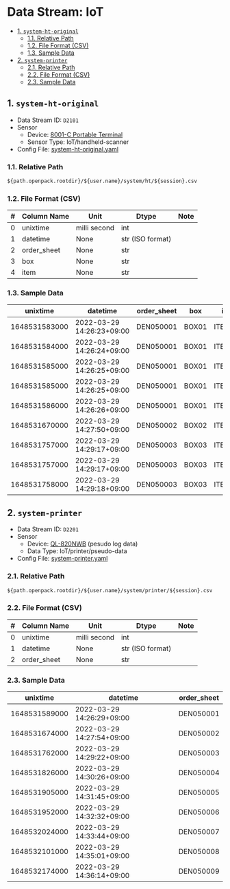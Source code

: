 # Data Stream: IoT

- [1. `system-ht-original`](#1-system-ht-original)
  - [1.1. Relative Path](#11-relative-path)
  - [1.2. File Format (CSV)](#12-file-format-csv)
  - [1.3. Sample Data](#13-sample-data)
- [2. `system-printer`](#2-system-printer)
  - [2.1. Relative Path](#21-relative-path)
  - [2.2. File Format (CSV)](#22-file-format-csv)
  - [2.3. Sample Data](#23-sample-data)

## 1. `system-ht-original`

- Data Stream ID: `D2101`
- Sensor
  - Device: [8001-C Portable Terminal](https://shop.e-welcom.com/shop/g/g8001C-02/)
  - Sensor Type: IoT/handheld-scanner
- Config File: [system-ht-original.yaml](https://github.com/open-pack/openpack-toolkit/tree/main/configs/dataset/stream/system-ht-original.yaml)

### 1.1. Relative Path

```txt
${path.openpack.rootdir}/${user.name}/system/ht/${session}.csv
```

### 1.2. File Format (CSV)

| #   | Column Name | Unit         | Dtype            | Note |
| --- | ----------- | ------------ | ---------------- | ---- |
| 0   | unixtime    | milli second | int              |      |
| 1   | datetime    | None         | str (ISO format) |      |
| 2   | order_sheet | None         | str              |      |
| 3   | box         | None         | str              |      |
| 4   | item        | None         | str              |      |

### 1.3. Sample Data

| unixtime      | datetime                  | order_sheet | box   | item    |
| ------------- | ------------------------- | ----------- | ----- | ------- |
| 1648531583000 | 2022-03-29 14:26:23+09:00 | DEN050001   | BOX01 | ITEM301 |
| 1648531584000 | 2022-03-29 14:26:24+09:00 | DEN050001   | BOX01 | ITEM315 |
| 1648531585000 | 2022-03-29 14:26:25+09:00 | DEN050001   | BOX01 | ITEM403 |
| 1648531585000 | 2022-03-29 14:26:25+09:00 | DEN050001   | BOX01 | ITEM404 |
| 1648531586000 | 2022-03-29 14:26:26+09:00 | DEN050001   | BOX01 | ITEM405 |
| 1648531670000 | 2022-03-29 14:27:50+09:00 | DEN050002   | BOX02 | ITEM402 |
| 1648531757000 | 2022-03-29 14:29:17+09:00 | DEN050003   | BOX03 | ITEM501 |
| 1648531757000 | 2022-03-29 14:29:17+09:00 | DEN050003   | BOX03 | ITEM502 |
| 1648531758000 | 2022-03-29 14:29:18+09:00 | DEN050003   | BOX03 | ITEM503 |

## 2. `system-printer`

- Data Stream ID: `D2201`
- Sensor
  - Device: [QL-820NWB](https://www.brother.co.jp/product/labelprinter/ql820nwb/index.aspx) (pesudo log data)
  - Data Type: IoT/printer/pseudo-data
- Config File: [system-printer.yaml](https://github.com/open-pack/openpack-toolkit/tree/main/configs/dataset/stream/system-printer.yaml)

### 2.1. Relative Path

```txt
${path.openpack.rootdir}/${user.name}/system/printer/${session}.csv
```

### 2.2. File Format (CSV)

| #   | Column Name | Unit         | Dtype            | Note |
| --- | ----------- | ------------ | ---------------- | ---- |
| 0   | unixtime    | milli second | int              |      |
| 1   | datetime    | None         | str (ISO format) |      |
| 2   | order_sheet | None         | str              |      |

### 2.3. Sample Data

| unixtime      | datetime                  | order_sheet |
| ------------- | ------------------------- | ----------- |
| 1648531589000 | 2022-03-29 14:26:29+09:00 | DEN050001   |
| 1648531674000 | 2022-03-29 14:27:54+09:00 | DEN050002   |
| 1648531762000 | 2022-03-29 14:29:22+09:00 | DEN050003   |
| 1648531826000 | 2022-03-29 14:30:26+09:00 | DEN050004   |
| 1648531905000 | 2022-03-29 14:31:45+09:00 | DEN050005   |
| 1648531952000 | 2022-03-29 14:32:32+09:00 | DEN050006   |
| 1648532024000 | 2022-03-29 14:33:44+09:00 | DEN050007   |
| 1648532101000 | 2022-03-29 14:35:01+09:00 | DEN050008   |
| 1648532174000 | 2022-03-29 14:36:14+09:00 | DEN050009   |
